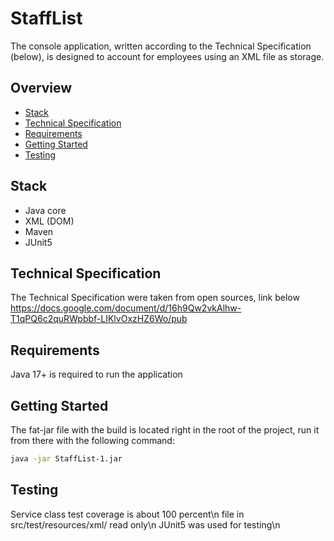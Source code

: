 # StaffList
The console application, written according to the Technical Specification (below),
is designed to account for employees using an XML file as storage.

## Overview
- [Stack](#Stack)
- [Technical Specification](#Technical-Specification)
- [Requirements](#Requirements)
- [Getting Started](#Getting-Started)
- [Testing](#Testing)

## Stack
- Java core
- XML (DOM)
- Maven
- JUnit5

## Technical Specification
The Technical Specification were taken from open sources, link below
https://docs.google.com/document/d/16h9Qw2vkAlhw-T1qPQ6c2quRWpbbf-LIKlvOxzHZ6Wo/pub

## Requirements
Java 17+ is required to run the application

## Getting Started
The fat-jar file with the build is located right in the root of the project,
run it from there with the following command:
```sh
java -jar StaffList-1.jar
```

## Testing
Service class test coverage is about 100 percent\n
file in src/test/resources/xml/ read only\n
JUnit5 was used for testing\n
